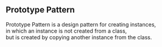 ## Prototype Pattern
Prototype Pattern is a design pattern for creating instances,  
in which an instance is not created from a class,   
but is created by copying another instance from the class.